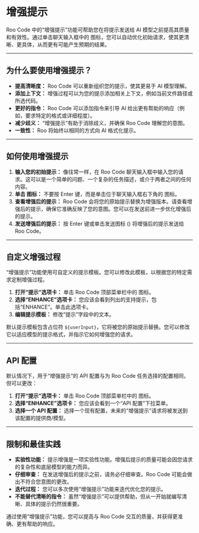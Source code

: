 # 增强提示

Roo Code 中的“增强提示”功能可帮助您在将提示发送给 AI 模型之前提高其质量和有效性。通过单击聊天输入框中的 <Codicon name="sparkle" /> 图标，您可以自动优化初始请求，使其更清晰、更具体，从而更有可能产生预期的结果。

---

## 为什么要使用增强提示？

*   **提高清晰度：** Roo Code 可以重新组织您的提示，使其更易于 AI 模型理解。
*   **添加上下文：** 增强过程可以为您的提示添加相关上下文，例如当前文件路径或所选代码。
*   **更好的指令：** Roo Code 可以添加指令来引导 AI 给出更有帮助的响应（例如，要求特定的格式或详细程度）。
*   **减少歧义：** “增强提示”有助于消除歧义，并确保 Roo Code 理解您的意图。
*   **一致性：** Roo 将始终以相同的方式向 AI 格式化提示。

---

## 如何使用增强提示

1.  **输入您的初始提示：** 像往常一样，在 Roo Code 聊天输入框中输入您的请求。这可以是一个简单的问题、一个复杂的任务描述，或介于两者之间的任何内容。
2.  **单击 <Codicon name="sparkle" /> 图标：** 不要按 Enter 键，而是单击位于聊天输入框右下角的 <Codicon name="sparkle" /> 图标。
3.  **查看增强后的提示：** Roo Code 会将您的原始提示替换为增强版本。请查看增强后的提示，确保它准确反映了您的意图。您可以在发送前进一步优化增强后的提示。
4.  **发送增强后的提示：** 按 Enter 键或单击发送图标 (<Codicon name="send" />) 将增强后的提示发送给 Roo Code。

---

## 自定义增强过程

“增强提示”功能使用可自定义的提示模板。您可以修改此模板，以根据您的特定需求定制增强过程。

1.  **打开“提示”选项卡：** 单击 Roo Code 顶部菜单栏中的 <Codicon name="notebook" /> 图标。
2.  **选择“ENHANCE”选项卡：** 您应该会看到列出的支持提示，包括“ENHANCE”。单击此选项卡。
3.  **编辑提示模板：** 修改“提示”字段中的文本。

默认提示模板包含占位符 `${userInput}`，它将被您的原始提示替换。您可以修改它以适应模型的提示格式，并指示它如何增强您的请求。

---

## API 配置

默认情况下，用于“增强提示”的 API 配置与为 Roo Code 任务选择的配置相同，但可以更改：

1.  **打开“提示”选项卡：** 单击 Roo Code 顶部菜单栏中的 <Codicon name="notebook" /> 图标。
2.  **选择“ENHANCE”选项卡：** 您应该会看到一个“API 配置”下拉菜单。
3.  **选择一个 API 配置：** 选择一个现有配置，未来的“增强提示”请求将被发送到该配置的提供商/模型。

---

## 限制和最佳实践

*   **实验性功能：** 提示增强是一项实验性功能。增强后提示的质量可能会因您请求的复杂性和底层模型的能力而异。
*   **仔细审查：** 在发送增强后的提示之前，请务必仔细审查。Roo Code 可能会做出不符合您意图的更改。
*   **迭代过程：** 您可以多次使用“增强提示”功能来迭代优化您的提示。
*   **不能替代清晰的指令：** 虽然“增强提示”可以提供帮助，但从一开始就编写清晰、具体的提示仍然很重要。

通过使用“增强提示”功能，您可以提高与 Roo Code 交互的质量，并获得更准确、更有帮助的响应。

